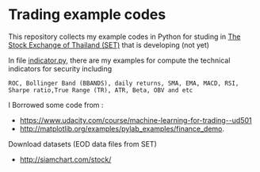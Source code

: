 # Trading example codes

This repository collects my example codes in Python for studing in [The Stock Exchange of Thailand (SET)](http://www.set.or.th/set/mainpage.do) that is developing (not yet)

In file [indicator.py](indicator.py), there are my examples for compute the technical indicators for security including

`ROC, Bollinger Band (BBANDS), daily returns, SMA, EMA, MACD, RSI, Sharpe ratio,True Range (TR), ATR, Beta, OBV and etc`

I Borrowed some code from : 

* https://www.udacity.com/course/machine-learning-for-trading--ud501
* http://matplotlib.org/examples/pylab_examples/finance_demo.

Download datasets (EOD data files from SET)

* http://siamchart.com/stock/
